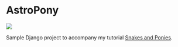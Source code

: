 # AstroPony

![](https://devblog.plesk.com/wp-content/uploads/2014/10/pony.png)

Sample Django project to accompany my tutorial [Snakes and Ponies](http://www.zemogle.uk/django-tutorial/).
